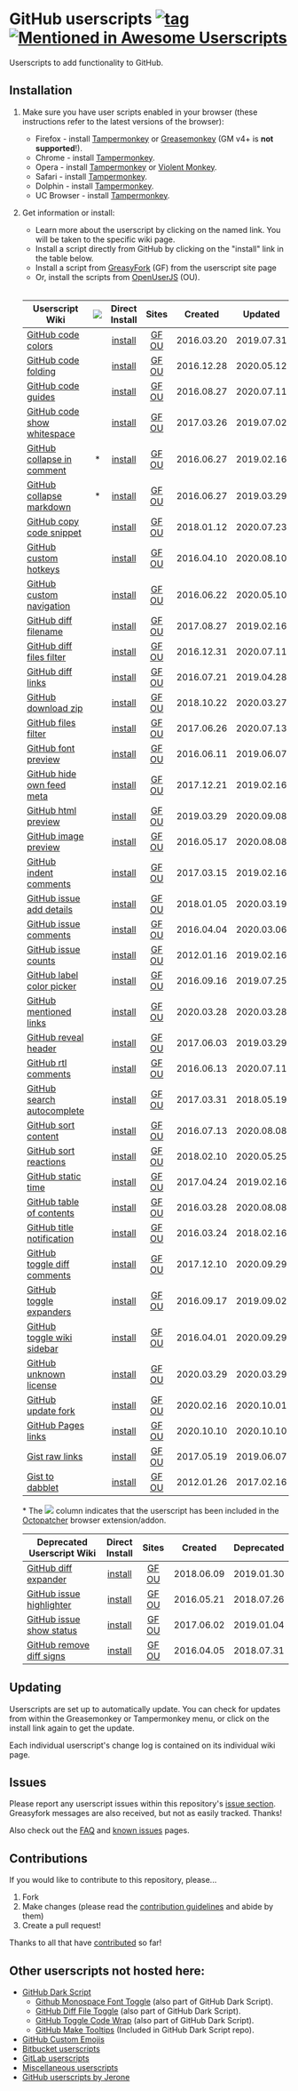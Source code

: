 # GitHub userscripts [![tag](https://img.shields.io/github/tag/Mottie/GitHub-userscripts.svg)](https://github.com/Mottie/GitHub-userscripts/tags) [![Mentioned in Awesome Userscripts](https://awesome.re/mentioned-badge.svg)](https://github.com/brunocvcunha/awesome-userscripts#readme)

Userscripts to add functionality to GitHub.

## Installation

1. Make sure you have user scripts enabled in your browser (these instructions refer to the latest versions of the browser):

	* Firefox - install [Tampermonkey](https://tampermonkey.net/?ext=dhdg&browser=firefox) or [Greasemonkey](https://addons.mozilla.org/en-US/firefox/addon/greasemonkey/) (GM v4+ is **not supported**!).
	* Chrome - install [Tampermonkey](https://tampermonkey.net/?ext=dhdg&browser=chrome).
	* Opera - install [Tampermonkey](https://tampermonkey.net/?ext=dhdg&browser=opera) or [Violent Monkey](https://addons.opera.com/en/extensions/details/violent-monkey/).
	* Safari - install [Tampermonkey](https://tampermonkey.net/?ext=dhdg&browser=safari).
	* Dolphin - install [Tampermonkey](https://tampermonkey.net/?ext=dhdg&browser=dolphin).
	* UC Browser - install [Tampermonkey](https://tampermonkey.net/?ext=dhdg&browser=ucweb).

2. Get information or install:
	* Learn more about the userscript by clicking on the named link. You will be taken to the specific wiki page.
	* Install a script directly from GitHub by clicking on the "install" link in the table below.
	* Install a script from [GreasyFork](https://greasyfork.org/en/users/24847-mottie) (GF) from the userscript site page
	* Or, install the scripts from [OpenUserJS](https://openuserjs.org/users/Mottie/scripts) (OU).<br><br>

	| Userscript Wiki                        | ![][ico] | Direct<br>Install | Sites                 | Created    | Updated    |
	|----------------------------------------|:---:|:------------------:|:-------------------------:|:----------:|:----------:|
	| [GitHub code colors][ccr-wiki]         |     | [install][ccr-raw] | [GF][ccr-gf] [OU][ccr-ou] | 2016.03.20 | 2019.07.31 |
	| [GitHub code folding][cfd-wiki]        |     | [install][cfd-raw] | [GF][cfd-gf] [OU][cfd-ou] | 2016.12.28 | 2020.05.12 |
	| [GitHub code guides][cgl-wiki]         |     | [install][cgl-raw] | [GF][cgl-gf] [OU][cgl-ou] | 2016.08.27 | 2020.07.11 |
	| [GitHub code show whitespace][csw-wiki]|     | [install][csw-raw] | [GF][csw-gf] [OU][csw-ou] | 2017.03.26 | 2019.07.02 |
	| [GitHub collapse in comment][cic-wiki] |  *  | [install][cic-raw] | [GF][cic-gf] [OU][cic-ou] | 2016.06.27 | 2019.02.16 |
	| [GitHub collapse markdown][cmd-wiki]   |  *  | [install][cmd-raw] | [GF][cmd-gf] [OU][cmd-ou] | 2016.06.27 | 2019.03.29 |
	| [GitHub copy code snippet][ccs-wiki]   |     | [install][ccs-raw] | [GF][ccs-gf] [OU][ccs-ou] | 2018.01.12 | 2020.07.23 |
	| [GitHub custom hotkeys][chk-wiki]      |     | [install][chk-raw] | [GF][chk-gf] [OU][chk-ou] | 2016.04.10 | 2020.08.10 |
	| [GitHub custom navigation][cnv-wiki]   |     | [install][cnv-raw] | [GF][cnv-gf] [OU][cnv-ou] | 2016.06.22 | 2020.05.10 |
	| [GitHub diff filename][dfn-wiki]       |     | [install][dfn-raw] | [GF][dfn-gf] [OU][dfn-ou] | 2017.08.27 | 2019.02.16 |
	| [GitHub diff files filter][dff-wiki]   |     | [install][dff-raw] | [GF][dff-gf] [OU][dff-ou] | 2016.12.31 | 2020.07.11 |
	| [GitHub diff links][dfl-wiki]          |     | [install][dfl-raw] | [GF][dfl-gf] [OU][dfl-ou] | 2016.07.21 | 2019.04.28 |
	| [GitHub download zip][dlz-wiki]        |     | [install][dlz-raw] | [GF][dlz-gf] [OU][dlz-ou] | 2018.10.22 | 2020.03.27 |
	| [GitHub files filter][gff-wiki]        |     | [install][gff-raw] | [GF][gff-gf] [OU][gff-ou] | 2017.06.26 | 2020.07.13 |
	| [GitHub font preview][fpv-wiki]        |     | [install][fpv-raw] | [GF][fpv-gf] [OU][fpv-ou] | 2016.06.11 | 2019.06.07 |
	| [GitHub hide own feed meta][hof-wiki]  |     | [install][hof-raw] | [GF][hof-gf] [OU][hof-ou] | 2017.12.21 | 2019.02.16 |
	| [GitHub html preview][ghp-wiki]        |     | [install][ghp-raw] | [GF][ghp-gf] [OU][ghp-ou] | 2019.03.29 | 2020.09.08 |
	| [GitHub image preview][ipv-wiki]       |     | [install][ipv-raw] | [GF][ipv-gf] [OU][ipv-ou] | 2016.05.17 | 2020.08.08 |
	| [GitHub indent comments][ioc-wiki]     |     | [install][ioc-raw] | [GF][ioc-gf] [OU][ioc-ou] | 2017.03.15 | 2019.02.16 |
	| [GitHub issue add details][iad-wiki]   |     | [install][iad-raw] | [GF][iad-gf] [OU][iad-ou] | 2018.01.05 | 2020.03.19 |
	| [GitHub issue comments][ic1-wiki]      |     | [install][ic1-raw] | [GF][ic1-gf] [OU][ic1-ou] | 2016.04.04 | 2020.03.06 |
	| [GitHub issue counts][ic2-wiki]        |     | [install][ic2-raw] | [GF][ic2-gf] [OU][ic2-ou] | 2012.01.16 | 2019.02.16 |
	| [GitHub label color picker][glc-wiki]  |     | [install][glc-raw] | [GF][glc-gf] [OU][glc-ou] | 2016.09.16 | 2019.07.25 |
	| [GitHub mentioned links][iml-wiki]     |     | [install][iml-raw] | [GF][iml-gf] [OU][iml-ou] | 2020.03.28 | 2020.03.28 |
	| [GitHub reveal header][rhd-wiki]       |     | [install][rhd-raw] | [GF][rhd-gf] [OU][rhd-ou] | 2017.06.03 | 2019.03.29 |
	| [GitHub rtl comments][rtl-wiki]        |     | [install][rtl-raw] | [GF][rtl-gf] [OU][rtl-ou] | 2016.06.13 | 2020.07.11 |
	| [GitHub search autocomplete][sac-wiki] |     | [install][sac-raw] | [GF][sac-gf] [OU][sac-ou] | 2017.03.31 | 2018.05.19 |
	| [GitHub sort content][srt-wiki]        |     | [install][srt-raw] | [GF][srt-gf] [OU][srt-ou] | 2016.07.13 | 2020.08.08 |
	| [GitHub sort reactions][gsr-wiki]      |     | [install][gsr-raw] | [GF][gsr-gf] [OU][gsr-ou] | 2018.02.10 | 2020.05.25 |
	| [GitHub static time][stt-wiki]         |     | [install][stt-raw] | [GF][stt-gf] [OU][stt-ou] | 2017.04.24 | 2019.02.16 |
	| [GitHub table of contents][toc-wiki]   |     | [install][toc-raw] | [GF][toc-gf] [OU][toc-ou] | 2016.03.28 | 2020.08.08 |
	| [GitHub title notification][tbn-wiki]  |     | [install][tbn-raw] | [GF][tbn-gf] [OU][tbn-ou] | 2016.03.24 | 2018.02.16 |
	| [GitHub toggle diff comments][tdc-wiki]|     | [install][tdc-raw] | [GF][tdc-gf] [OU][tdc-ou] | 2017.12.10 | 2020.09.29 |
	| [GitHub toggle expanders][tex-wiki]    |     | [install][tex-raw] | [GF][tex-gf] [OU][tex-ou] | 2016.09.17 | 2019.09.02 |
	| [GitHub toggle wiki sidebar][tws-wiki] |     | [install][tws-raw] | [GF][tws-gf] [OU][tws-ou] | 2016.04.01 | 2020.09.29 |
	| [GitHub unknown license][gul-wiki]     |     | [install][gul-raw] | [GF][gul-gf] [OU][gul-ou] | 2020.03.29 | 2020.03.29 |
	| [GitHub update fork][ufk-wiki]         |     | [install][ufk-raw] | [GF][ufk-gf] [OU][ufk-ou] | 2020.02.16 | 2020.10.01 |
	| [GitHub Pages links][gpl-wiki]         |     | [install][gpl-raw] | [GF][gpl-gf] [OU][gpl-ou] | 2020.10.10 | 2020.10.10 |
	| [Gist raw links][grl-wiki]             |     | [install][grl-raw] | [GF][grl-gf] [OU][grl-ou] | 2017.05.19 | 2019.06.07 |
	| [Gist to dabblet][g2d-wiki]            |     | [install][g2d-raw] | [GF][g2d-gf] [OU][g2d-ou] | 2012.01.26 | 2017.02.16 |

	\* The ![][ico] column indicates that the userscript has been included in the [Octopatcher](https://github.com/Mottie/Octopatcher) browser extension/addon.


	| Deprecated Userscript Wiki             | Direct<br>Install  | Sites                     | Created    | Deprecated |
	|----------------------------------------|:------------------:|:-------------------------:|:----------:|:----------:|
	| [GitHub diff expander][dex-wiki]       | [install][dex-raw] | [GF][dex-gf] [OU][dex-ou] | 2018.06.09 | 2019.01.30 |
	| [GitHub issue highlighter][gih-wiki]   | [install][gih-raw] | [GF][gih-gf] [OU][gih-ou] | 2016.05.21 | 2018.07.26 |
	| [GitHub issue show status][iss-wiki]   | [install][iss-raw] | [GF][iss-gf] [OU][iss-ou] | 2017.06.02 | 2019.01.04 |
	| [GitHub remove diff signs][rds-wiki]   | [install][rds-raw] | [GF][rds-gf] [OU][rds-ou] | 2016.04.05 | 2018.07.31 |

[ccr-wiki]: https://github.com/Mottie/GitHub-userscripts/wiki/GitHub-code-colors
[ccs-wiki]: https://github.com/Mottie/GitHub-userscripts/wiki/GitHub-copy-code-snippet
[cfd-wiki]: https://github.com/Mottie/GitHub-userscripts/wiki/GitHub-code-folding
[cgl-wiki]: https://github.com/Mottie/GitHub-userscripts/wiki/GitHub-code-guides
[chk-wiki]: https://github.com/Mottie/GitHub-userscripts/wiki/GitHub-custom-hotkeys
[cic-wiki]: https://github.com/Mottie/GitHub-userscripts/wiki/GitHub-collapse-in-comment
[cmd-wiki]: https://github.com/Mottie/GitHub-userscripts/wiki/GitHub-collapse-markdown
[cnv-wiki]: https://github.com/Mottie/GitHub-userscripts/wiki/GitHub-custom-navigation
[csw-wiki]: https://github.com/Mottie/GitHub-userscripts/wiki/GitHub-code-show-whitespace
[dex-wiki]: https://github.com/Mottie/GitHub-userscripts/wiki/GitHub-diff-expander
[dff-wiki]: https://github.com/Mottie/GitHub-userscripts/wiki/GitHub-diff-files-filter
[dfl-wiki]: https://github.com/Mottie/GitHub-userscripts/wiki/GitHub-diff-links
[dfn-wiki]: https://github.com/Mottie/GitHub-userscripts/wiki/GitHub-diff-filename
[dlz-wiki]: https://github.com/Mottie/GitHub-userscripts/wiki/GitHub-download-zip
[fpv-wiki]: https://github.com/Mottie/GitHub-userscripts/wiki/GitHub-font-preview
[g2d-wiki]: https://github.com/Mottie/GitHub-userscripts/wiki/Gist-to-dabblet
[gff-wiki]: https://github.com/Mottie/GitHub-userscripts/wiki/GitHub-files-filter
[ghp-wiki]: https://github.com/Mottie/GitHub-userscripts/wiki/GitHub-html-preview
[gih-wiki]: https://github.com/Mottie/GitHub-userscripts/wiki/GitHub-issue-highlighter
[glc-wiki]: https://github.com/Mottie/GitHub-userscripts/wiki/GitHub-label-color-picker
[grl-wiki]: https://github.com/Mottie/GitHub-userscripts/wiki/Gist-raw-links
[gsr-wiki]: https://github.com/Mottie/GitHub-userscripts/wiki/GitHub-sort-reactions
[gul-wiki]: https://github.com/Mottie/GitHub-userscripts/wiki/GitHub-unknown-license
[hof-wiki]: https://github.com/Mottie/GitHub-userscripts/wiki/GitHub-hide-own-feed-meta
[iad-wiki]: https://github.com/Mottie/GitHub-userscripts/wiki/GitHub-issue-add-details
[ic1-wiki]: https://github.com/Mottie/GitHub-userscripts/wiki/GitHub-issue-comments
[ic2-wiki]: https://github.com/Mottie/GitHub-userscripts/wiki/GitHub-issue-counts
[iml-wiki]: https://github.com/Mottie/GitHub-userscripts/wiki/GitHub-mentioned-links
[ioc-wiki]: https://github.com/Mottie/GitHub-userscripts/wiki/GitHub-indent-comments
[ipv-wiki]: https://github.com/Mottie/GitHub-userscripts/wiki/GitHub-image-preview
[iss-wiki]: https://github.com/Mottie/GitHub-userscripts/wiki/GitHub-issue-show-status
[rds-wiki]: https://github.com/Mottie/GitHub-userscripts/wiki/GitHub-remove-diff-signs
[rhd-wiki]: https://github.com/Mottie/GitHub-userscripts/wiki/GitHub-reveal-header
[rtl-wiki]: https://github.com/Mottie/GitHub-userscripts/wiki/GitHub-rtl-comments
[sac-wiki]: https://github.com/Mottie/GitHub-userscripts/wiki/GitHub-search-autocomplete
[srt-wiki]: https://github.com/Mottie/GitHub-userscripts/wiki/GitHub-sort-content
[stt-wiki]: https://github.com/Mottie/GitHub-userscripts/wiki/GitHub-static-time
[tbn-wiki]: https://github.com/Mottie/GitHub-userscripts/wiki/GitHub-title-notification
[tdc-wiki]: https://github.com/Mottie/GitHub-userscripts/wiki/GitHub-toggle-diff-comments
[tex-wiki]: https://github.com/Mottie/GitHub-userscripts/wiki/GitHub-toggle-expanders
[toc-wiki]: https://github.com/Mottie/GitHub-userscripts/wiki/GitHub-table-of-contents
[tws-wiki]: https://github.com/Mottie/GitHub-userscripts/wiki/GitHub-toggle-wiki-sidebar
[ufk-wiki]: https://github.com/Mottie/GitHub-userscripts/wiki/GitHub-update-fork
[gpl-wiki]: https://github.com/jinhucheung/GitHub-userscripts/wiki/GitHub-pages-link

[ccr-raw]: https://raw.githubusercontent.com/Mottie/GitHub-userscripts/master/github-code-colors.user.js
[ccs-raw]: https://raw.githubusercontent.com/Mottie/GitHub-userscripts/master/github-copy-code-snippet.user.js
[cfd-raw]: https://raw.githubusercontent.com/Mottie/GitHub-userscripts/master/github-code-folding.user.js
[cgl-raw]: https://raw.githubusercontent.com/Mottie/GitHub-userscripts/master/github-code-guides.user.js
[chk-raw]: https://raw.githubusercontent.com/Mottie/GitHub-userscripts/master/github-custom-hotkeys.user.js
[cic-raw]: https://raw.githubusercontent.com/Mottie/GitHub-userscripts/master/github-collapse-in-comment.user.js
[cmd-raw]: https://raw.githubusercontent.com/Mottie/GitHub-userscripts/master/github-collapse-markdown.user.js
[cnv-raw]: https://raw.githubusercontent.com/Mottie/GitHub-userscripts/master/github-custom-navigation.user.js
[csw-raw]: https://raw.githubusercontent.com/Mottie/GitHub-userscripts/master/github-code-show-whitespace.user.js
[dex-raw]: https://raw.githubusercontent.com/Mottie/GitHub-userscripts/master/github-diff-expander.user.js
[dff-raw]: https://raw.githubusercontent.com/Mottie/GitHub-userscripts/master/github-diff-files-filter.user.js
[dfl-raw]: https://raw.githubusercontent.com/Mottie/GitHub-userscripts/master/github-diff-links.user.js
[dfn-raw]: https://raw.githubusercontent.com/Mottie/GitHub-userscripts/master/github-diff-filename.user.js
[dlz-raw]: https://raw.githubusercontent.com/Mottie/GitHub-userscripts/master/github-download-zip.user.js
[fpv-raw]: https://raw.githubusercontent.com/Mottie/GitHub-userscripts/master/github-font-preview.user.js
[g2d-raw]: https://raw.githubusercontent.com/Mottie/GitHub-userscripts/master/gist-to-dabblet.user.js
[gff-raw]: https://raw.githubusercontent.com/Mottie/GitHub-userscripts/master/github-files-filter.user.js
[ghp-raw]: https://raw.githubusercontent.com/Mottie/GitHub-userscripts/master/github-html-preview.user.js
[gih-raw]: https://raw.githubusercontent.com/Mottie/GitHub-userscripts/master/github-issue-highlighter.user.js
[glc-raw]: https://raw.githubusercontent.com/Mottie/GitHub-userscripts/master/github-label-color-picker.user.js
[grl-raw]: https://raw.githubusercontent.com/Mottie/GitHub-userscripts/master/gist-raw-links.user.js
[gsr-raw]: https://raw.githubusercontent.com/Mottie/GitHub-userscripts/master/github-sort-reactions.user.js
[gul-raw]: https://raw.githubusercontent.com/Mottie/GitHub-userscripts/master/github-unknown-license.user.js
[hof-raw]: https://raw.githubusercontent.com/Mottie/GitHub-userscripts/master/github-hide-own-feed-meta.user.js
[iad-raw]: https://raw.githubusercontent.com/Mottie/GitHub-userscripts/master/github-issue-add-details.user.js
[ic1-raw]: https://raw.githubusercontent.com/Mottie/GitHub-userscripts/master/github-issue-comments.user.js
[ic2-raw]: https://raw.githubusercontent.com/Mottie/GitHub-userscripts/master/github-issue-counts.user.js
[iml-raw]: https://raw.githubusercontent.com/Mottie/GitHub-userscripts/master/github-mentioned-links.user.js
[ioc-raw]: https://raw.githubusercontent.com/Mottie/GitHub-userscripts/master/github-indent-comments.user.js
[ipv-raw]: https://raw.githubusercontent.com/Mottie/GitHub-userscripts/master/github-image-preview.user.js
[iss-raw]: https://raw.githubusercontent.com/Mottie/GitHub-userscripts/master/github-issue-show-status.user.js
[rds-raw]: https://raw.githubusercontent.com/Mottie/GitHub-userscripts/master/github-remove-diff-signs.user.js
[rhd-raw]: https://raw.githubusercontent.com/Mottie/GitHub-userscripts/master/github-reveal-header.user.js
[rtl-raw]: https://raw.githubusercontent.com/Mottie/GitHub-userscripts/master/github-rtl-comments.user.js
[sac-raw]: https://raw.githubusercontent.com/Mottie/GitHub-userscripts/master/github-search-autocomplete.user.js
[srt-raw]: https://raw.githubusercontent.com/Mottie/GitHub-userscripts/master/github-sort-content.user.js
[stt-raw]: https://raw.githubusercontent.com/Mottie/GitHub-userscripts/master/github-static-time.user.js
[tbn-raw]: https://raw.githubusercontent.com/Mottie/GitHub-userscripts/master/github-title-notification.user.js
[tdc-raw]: https://raw.githubusercontent.com/Mottie/GitHub-userscripts/master/github-toggle-diff-comments.user.js
[tex-raw]: https://raw.githubusercontent.com/Mottie/GitHub-userscripts/master/github-toggle-expanders.user.js
[toc-raw]: https://raw.githubusercontent.com/Mottie/GitHub-userscripts/master/github-toc.user.js
[tws-raw]: https://raw.githubusercontent.com/Mottie/GitHub-userscripts/master/github-toggle-wiki-sidebar.user.js
[ufk-raw]: https://raw.githubusercontent.com/Mottie/GitHub-userscripts/master/github-update-fork.user.js
[gpl-raw]: https://raw.githubusercontent.com/jinhucheung/GitHub-userscripts/master/github-pages-link.user.js

[ccr-gf]: https://greasyfork.org/en/scripts/18141-github-code-colors
[ccs-gf]: https://greasyfork.org/en/scripts/37307-github-copy-code-snippet
[cfd-gf]: https://greasyfork.org/en/scripts/26109-github-code-folding
[cgl-gf]: https://greasyfork.org/en/scripts/22674-github-code-guides
[chk-gf]: https://greasyfork.org/en/scripts/18675-github-custom-hotkeys
[cic-gf]: https://greasyfork.org/en/scripts/20973-github-collapse-in-comment
[cmd-gf]: https://greasyfork.org/en/scripts/20974-github-collapse-markdown
[cnv-gf]: https://greasyfork.org/en/scripts/20830-github-custom-navigation
[csw-gf]: https://greasyfork.org/en/scripts/28454-github-code-show-whitespace
[dex-gf]: https://greasyfork.org/en/scripts/369373-github-diff-expander
[dff-gf]: https://greasyfork.org/en/scripts/26191-github-diff-files-filter
[dfl-gf]: https://greasyfork.org/en/scripts/21559-github-diff-links
[dfn-gf]: https://greasyfork.org/en/scripts/32634-github-diff-filename
[dlz-gf]: https://greasyfork.org/en/scripts/373514-github-download-zip
[fpv-gf]: https://greasyfork.org/en/scripts/20479-github-font-preview
[g2d-gf]: https://greasyfork.org/en/scripts/18254-gist-to-dabblet
[gff-gf]: https://greasyfork.org/en/scripts/30940-github-files-filter
[ghp-gf]: https://greasyfork.org/en/scripts/381133-github-html-preview
[gih-gf]: https://greasyfork.org/en/scripts/19867-github-issue-highlighter
[glc-gf]: https://greasyfork.org/en/scripts/23270-github-label-color-picker
[grl-gf]: https://greasyfork.org/en/scripts/29888-gist-raw-links
[gsr-gf]: https://greasyfork.org/en/scripts/38354-github-sort-reactions
[gul-gf]: https://greasyfork.org/en/scripts/398945-github-unknown-license
[hof-gf]: https://greasyfork.org/en/scripts/36598-github-hide-own-feed-meta
[iad-gf]: https://greasyfork.org/en/scripts/37056-github-issue-add-details
[ic1-gf]: https://greasyfork.org/en/scripts/18503-github-toggle-issue-comments
[ic2-gf]: https://greasyfork.org/en/scripts/15560-github-show-repo-issues
[iml-gf]: https://greasyfork.org/en/scripts/398907-github-mentioned-links
[ioc-gf]: https://greasyfork.org/en/scripts/28176-github-indent-comment-blocks
[ipv-gf]: https://greasyfork.org/en/scripts/19773-github-image-preview
[iss-gf]: https://greasyfork.org/en/scripts/30268-github-issue-show-status
[rds-gf]: https://greasyfork.org/en/scripts/18520-github-remove-diff-signs
[rhd-gf]: https://greasyfork.org/en/scripts/30308-github-reveal-header
[rtl-gf]: https://greasyfork.org/en/scripts/20542-github-rtl-comment-blocks
[sac-gf]: https://greasyfork.org/en/scripts/28592-github-search-autocomplete
[srt-gf]: https://greasyfork.org/en/scripts/21373-github-sort-content
[stt-gf]: https://greasyfork.org/en/scripts/29239-github-static-time
[tbn-gf]: https://greasyfork.org/en/scripts/18253-github-title-notification
[tdc-gf]: https://greasyfork.org/en/scripts/36237-github-toggle-diff-comments
[tex-gf]: https://greasyfork.org/en/scripts/23303-github-toggle-expanders
[toc-gf]: https://greasyfork.org/en/scripts/18344-github-toc
[tws-gf]: https://greasyfork.org/en/scripts/18433-github-toggle-wiki-sidebar
[ufk-gf]: https://greasyfork.org/en/scripts/398272-github-update-fork
[gpl-gf]: https://greasyfork.org/en/scripts/412857-github-pages-link

[ccr-ou]: https://openuserjs.org/scripts/Mottie/GitHub_Code_Colors
[ccs-ou]: https://openuserjs.org/scripts/Mottie/GitHub_Copy_Code_Snippet
[cfd-ou]: https://openuserjs.org/scripts/Mottie/GitHub_Code_Folding
[cgl-ou]: https://openuserjs.org/scripts/Mottie/GitHub_Code_Guides
[chk-ou]: https://openuserjs.org/scripts/Mottie/GitHub_Custom_Hotkeys
[cic-ou]: https://openuserjs.org/scripts/Mottie/GitHub_Collapse_In_Comment
[cmd-ou]: https://openuserjs.org/scripts/Mottie/GitHub_Collapse_Markdown
[cnv-ou]: https://openuserjs.org/scripts/Mottie/GitHub_Custom_Navigation
[csw-ou]: https://openuserjs.org/scripts/Mottie/GitHub_Code_Show_Whitespace
[dex-ou]: https://openuserjs.org/scripts/Mottie/GitHub_Diff_Expander
[dff-ou]: https://openuserjs.org/scripts/Mottie/GitHub_Diff_Files_Filter
[dfl-ou]: https://openuserjs.org/scripts/Mottie/GitHub_Diff_Links
[dfn-ou]: https://openuserjs.org/scripts/Mottie/GitHub_Diff_Filename
[dlz-ou]: https://openuserjs.org/scripts/Mottie/GitHub_Download_ZIP
[fpv-ou]: https://openuserjs.org/scripts/Mottie/GitHub_Font_Preview
[g2d-ou]: https://openuserjs.org/scripts/Mottie/Gist_to_dabblet
[gff-ou]: https://openuserjs.org/scripts/Mottie/GitHub_Files_Filter
[ghp-ou]: https://openuserjs.org/scripts/Mottie/GitHub_HTML_Preview
[gih-ou]: https://openuserjs.org/scripts/Mottie/GitHub_Issue_Highlighter
[glc-ou]: https://openuserjs.org/scripts/Mottie/GitHub_Label_Color_Picker
[grl-ou]: https://openuserjs.org/scripts/Mottie/Gist_Raw_Links
[gsr-ou]: https://openuserjs.org/scripts/Mottie/GitHub_Sort_Reactions
[gul-ou]: https://openuserjs.org/scripts/Mottie/GitHub_unknown_license
[hof-ou]: https://openuserjs.org/scripts/Mottie/GitHub_Hide_Own_Feed_Meta
[iad-ou]: https://openuserjs.org/scripts/Mottie/GitHub_Issue_Add_Details
[ic1-ou]: https://openuserjs.org/scripts/Mottie/GitHub_Issue_Comments
[ic2-ou]: https://openuserjs.org/scripts/Mottie/GitHub_Show_Repo_Issues
[iml-ou]: https://openuserjs.org/scripts/Mottie/GitHub_Mentioned_Links
[ioc-ou]: https://openuserjs.org/scripts/Mottie/GitHub_Indent_Comment_Blocks
[ipv-ou]: https://openuserjs.org/scripts/Mottie/GitHub_Image_Preview
[iss-ou]: https://openuserjs.org/scripts/Mottie/GitHub_Issue_Show_Status
[rds-ou]: https://openuserjs.org/scripts/Mottie/GitHub_Remove_Diff_Signs
[rhd-ou]: https://openuserjs.org/scripts/Mottie/GitHub_Reveal_Header
[rtl-ou]: https://openuserjs.org/scripts/Mottie/GitHub_RTL_Comment_Blocks
[sac-ou]: https://openuserjs.org/scripts/Mottie/GitHub_Search_Autocomplete
[srt-ou]: https://openuserjs.org/scripts/Mottie/GitHub_Sort_Content
[stt-ou]: https://openuserjs.org/scripts/Mottie/GitHub_Static_Time
[tbn-ou]: https://openuserjs.org/scripts/Mottie/GitHub_Title_Notification
[tdc-ou]: https://openuserjs.org/scripts/Mottie/GitHub_Toggle_Diff_Comments
[tex-ou]: https://openuserjs.org/scripts/Mottie/GitHub_Toggle_Expanders
[toc-ou]: https://openuserjs.org/scripts/Mottie/GitHub_Table_of_Contents
[tws-ou]: https://openuserjs.org/scripts/Mottie/GitHub_Toggle_Wiki_Sidebar
[ufk-ou]: https://openuserjs.org/scripts/Mottie/GitHub_Update_Fork
[gpl-ou]: https://openuserjs.org/scripts/jinhucheung/GitHub_Pages_Link

[ico]: https://raw.githubusercontent.com/Mottie/Octopatcher/master/src/images/icon16.png

## Updating

Userscripts are set up to automatically update. You can check for updates from within the Greasemonkey or Tampermonkey menu, or click on the install link again to get the update.

Each individual userscript's change log is contained on its individual wiki page.

## Issues

Please report any userscript issues within this repository's [issue section](https://github.com/Mottie/GitHub-userscripts/issues). Greasyfork messages are also received, but not as easily tracked. Thanks!

Also check out the [FAQ](https://github.com/Mottie/GitHub-userscripts/wiki/FAQ) and [known issues](https://github.com/Mottie/GitHub-userscripts/wiki/Known-issues) pages.

## Contributions

If you would like to contribute to this repository, please...

1. Fork
2. Make changes (please read the [contribution guidelines](./CONTRIBUTING.md) and abide by them)
3. Create a pull request!

Thanks to all that have [contributed](./AUTHORS) so far!

## Other userscripts not hosted here:

* [GitHub Dark Script](https://github.com/StylishThemes/GitHub-Dark-Script)
	* [Github Monospace Font Toggle](https://greasyfork.org/en/scripts/18787-github-monospace-font-toggle) (also part of GitHub Dark Script).
	* [GitHub Diff File Toggle](https://greasyfork.org/en/scripts/18788-github-diff-file-toggle) (also part of GitHub Dark Script).
	* [GitHub Toggle Code Wrap](https://greasyfork.org/en/scripts/18789-github-toggle-code-wrap) (also part of GitHub Dark Script).
	* [GitHub Make Tooltips](https://greasyfork.org/en/scripts/22194) (Included in GitHub Dark Script repo).
* [GitHub Custom Emojis](https://github.com/StylishThemes/GitHub-Custom-Emojis)
* [Bitbucket userscripts](https://bitbucket.org/mottie/bitbucket-userscripts)
* [GitLab userscripts](https://gitlab.com/Mottie/GitLab-userscripts)
* [Miscellaneous userscripts](https://github.com/Mottie/Misc-userscripts)
* [GitHub userscripts by Jerone](https://github.com/jerone/UserScripts#github)
